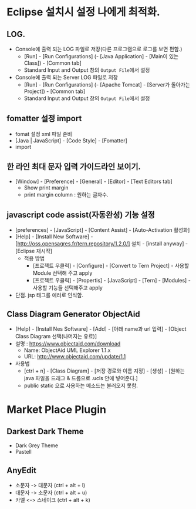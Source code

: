 # Eclipse 설치시 설정 나에게 최적화.

## LOG.
- Console에 출력 되는 LOG 파일로 저장(다른 프로그램으로 로그를 보면 편함.)
  - [Run] - [Run Configurations] (- [Java Application] - [Main이 있는 Class]) - [Common tab]
  - Standard Input and Output 창의 `Output File`에서 설정
- Console에 출력 되는 Server LOG 파일로 저장
  - [Run] - [Run Configurations] (- [Apache Tomcat] - [Server가 돌아가는 Project]) - [Common tab]
  - Standard Input and Output 창의 `Output File`에서 설정


## fomatter 설정 import
- fomat 설정 xml 파일 준비
- [Java | JavaScript] - [Code Style] - [Fomatter]
- import

## 한 라인 최대 문자 입력 가이드라인 보이기.
- [Window] - [Preference] - [General] - [Editor] - [Text Editors tab]
  - Show print margin
  - print margin column : 원하는 글자수.

## javascript code assist(자동완성) 기능 설정
- [preferences] - [JavaScript] - [Content Assist] - [Auto-Activation 활성화]
- [Help] - [Install New Software] - [http://oss.opensagres.fr/tern.repository/1.2.0/] 설치 - [install anyway] - [Eclipse 재시작]
  - 적용 방법
    - [프로젝트 우클릭] - [Configure] - [Convert to Tern Project] - 사용할 Module 선택해 주고 apply
    - [프로젝트 우클릭] - [Propertis] - [JavaScript] - [Tern] - [Modules] - 사용할 기능들 선택해주고 apply
- 단점. jsp 태그를 에러로 인식함.

## Class Diagram Generator ObjectAid
- [Help] - [Install Nes Software] - [Add] - [아래 name과 url 입력] - [Object Class Diagram 선택(나머지는 유료)]
- 설명 : https://www.objectaid.com/download
    - Name: ObjectAid UML Explorer 1.1.x
    - URL: http://www.objectaid.com/update/1.1
- 사용법
    - [ctrl + n] - [Class Diagram] - [저장 경로와 이름 지정] - [생성] - [원하는 java 파일을 드래그 & 드롭으로 .ucls 안에 넣어준다.]
    - public static 으로 사용하는 메소드는 불러오지 못함.

# Market Place Plugin
## Darkest Dark Theme
- Dark Grey Theme
- Pastell
## AnyEdit
- 소문자 -> 대문자 (ctrl + alt + l)
- 대문자 -> 소문자 (ctrl + alt + u)
- 카멜 <-> 스네이크 (ctrl + alt + k)

